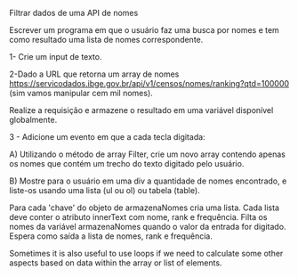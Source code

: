 Filtrar dados de uma API de nomes

Escrever um programa em que o usuário faz uma busca por nomes 
e tem como resultado uma lista de nomes correspondente.

1- Crie um input de texto.

2-Dado a URL que retorna um array de nomes
https://servicodados.ibge.gov.br/api/v1/censos/nomes/ranking?qtd=100000
(sim vamos manipular cem mil nomes).

Realize a requisição e armazene o resultado em uma variável disponível globalmente.

3 - Adicione um evento em que a cada tecla digitada:

A) Utilizando o método de array Filter, crie um novo array contendo apenas os nomes que contém um trecho do texto digitado pelo usuário.

B) Mostre para o usuário em uma div a quantidade de nomes encontrado, e liste-os usando uma lista (ul ou ol) ou tabela (table).


Para cada 'chave' do objeto de armazenaNomes cria uma lista.
Cada lista deve conter o atributo innerText com nome, rank e frequência.
Filta os nomes da variável armazenaNomes quando o valor da entrada for digitado.
Espera como saída a lista de nomes, rank e frequência.

Sometimes it is also useful to use loops if we need to calculate some other aspects based on data within the array or list of elements.



